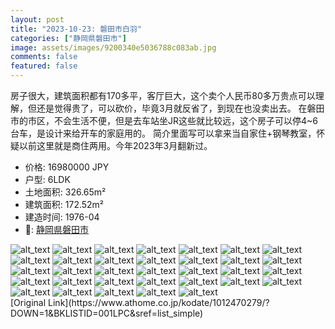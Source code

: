 ```yaml
---
layout: post
title: "2023-10-23: 磐田市白羽"
categories: ["静岡県磐田市"]
image: assets/images/9200340e5036788c083ab.jpg
comments: false
featured: false
---
```

<p>房子很大，建筑面积都有170多平，客厅巨大，这个卖个人民币80多万贵点可以理解，但还是觉得贵了，可以砍价，毕竟3月就反省了，到现在也没卖出去。
在磐田市的市区，不会生活不便，但是去车站坐JR这些就比较远，这个房子可以停4~6台车，是设计来给开车的家庭用的。
简介里面写可以拿来当自家住+钢琴教室，怀疑以前这里就是商住两用。今年2023年3月翻新过。</p>

* 价格: 16980000 JPY
* 户型: 6LDK
* 土地面积: 326.65m²
* 建筑面积: 172.52m²
* 建造时间: 1976-04
* 📍: [静岡県磐田市](https://www.google.com/maps/search/?api=1&query=34.67386%2C137.7999)

<div class="scroll-container"><img src="/assets/images/4833561f3365e04a9ea08.jpg" alt="alt_text"/>
<img src="/assets/images/32969b6f135a4deda714b.jpg" alt="alt_text"/>
<img src="/assets/images/4e896764c1b7db61c9e92.jpg" alt="alt_text"/>
<img src="/assets/images/525c02c68e7914bd70803.jpg" alt="alt_text"/>
<img src="/assets/images/c70ac2f85ce1a77eae6ff.jpg" alt="alt_text"/>
<img src="/assets/images/e74c9a2bd3b62f07cce25.jpg" alt="alt_text"/>
<img src="/assets/images/21f47ea0345df4d492979.jpg" alt="alt_text"/>
<img src="/assets/images/2baa8fd7dc8caa0d106f5.jpg" alt="alt_text"/>
<img src="/assets/images/7f800bb6b4b183fa75492.jpg" alt="alt_text"/>
<img src="/assets/images/d51fdcd12370d2e49cbab.jpg" alt="alt_text"/>
<img src="/assets/images/88528da36f1ae11b30d0c.jpg" alt="alt_text"/>
<img src="/assets/images/d2c6383ab421c19dac9f0.jpg" alt="alt_text"/>
<img src="/assets/images/0cbbd2c6934a262b94c9a.jpg" alt="alt_text"/>
<img src="/assets/images/dbb0887aa28f2688de4dd.jpg" alt="alt_text"/>
<img src="/assets/images/cd6eebe8aa5c840b48386.jpg" alt="alt_text"/>
<img src="/assets/images/234604ad9640fe4207231.jpg" alt="alt_text"/>
<img src="/assets/images/86806890ba74db093c3fa.jpg" alt="alt_text"/>
<img src="/assets/images/9d33737390966a41898dd.jpg" alt="alt_text"/>
<img src="/assets/images/8eb27da1548b68e22b3b7.jpg" alt="alt_text"/>
<img src="/assets/images/37405d2a4c6d930e8dfab.jpg" alt="alt_text"/>
<img src="/assets/images/3b326b5c9905c92ce3266.jpg" alt="alt_text"/>
<img src="/assets/images/6c122fb4f6761ae90e0f8.jpg" alt="alt_text"/>
<img src="/assets/images/e8e233d52f33dc57c9d5b.jpg" alt="alt_text"/>
<img src="/assets/images/809b66f66e8c38d292c56.jpg" alt="alt_text"/>
<img src="/assets/images/74e548910ee62238068c4.jpg" alt="alt_text"/>
<img src="/assets/images/4acb20b3f85f97e91ee3a.jpg" alt="alt_text"/>
<img src="/assets/images/c734decf28deaac84172b.jpg" alt="alt_text"/>
<img src="/assets/images/1ca502021d69c7de2757d.jpg" alt="alt_text"/>
<img src="/assets/images/af67bc04c511bdd4f005d.jpg" alt="alt_text"/>
<img src="/assets/images/342ca7f89264a940f2e43.jpg" alt="alt_text"/>
<img src="/assets/images/76ba722cdf5b23a3f4072.jpg" alt="alt_text"/>
<img src="/assets/images/fc989c8b7b14092dadc70.jpg" alt="alt_text"/>
<img src="/assets/images/62cae3758c4b61e58de6e.jpg" alt="alt_text"/></div>
[Original Link](https://www.athome.co.jp/kodate/1012470279/?DOWN=1&BKLISTID=001LPC&sref=list_simple)